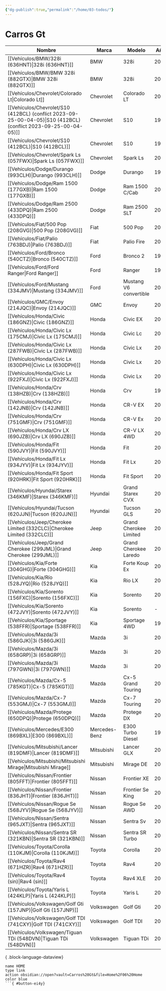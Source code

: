 ```yaml
---
{"dg-publish":true,"permalink":"/home/03-todos/"}
---
```




# Carros Gt


| Nombre                                                                                                              | Marca         | Modelo                 | Año  |
| ------------------------------------------------------------------------------------------------------------------- | ------------- | ---------------------- | ---- |
| [[Vehículos/BMW/328i (636HNT)\|328i (636HNT)]]                                                                   | BMW           | 328i                   | 2008 |
| [[Vehículos/BMW/BMW 328i (882GTX)\|BMW 328i (882GTX)]]                                                           | BMW           | 328i                   | 2011 |
| [[Vehículos/Chevrolet/Colorado Lt\|Colorado Lt]]                                                                 | Chevrolet     | Colorado LT            | 2007 |
| [[Vehículos/Chevrolet/S10 (412BCL) (conflict 2023-09-25-00-04-05)\|S10 (412BCL) (conflict 2023-09-25-00-04-05)]] | Chevrolet     | S10                    | 1999 |
| [[Vehículos/Chevrolet/S10 (412BCL)\|S10 (412BCL)]]                                                               | Chevrolet     | S10                    | 1999 |
| [[Vehículos/Chevrolet/Spark Ls (057FWX)\|Spark Ls (057FWX)]]                                                     | Chevrolet     | Spark Ls               | 2014 |
| [[Vehículos/Dodge/Durango (993CLH)\|Durango (993CLH)]]                                                           | Dodge         | Durango                | 1998 |
| [[Vehículos/Dodge/Ram 1500 (177GXB)\|Ram 1500 (177GXB)]]                                                         | Dodge         | Ram 1500 C/Cab         | 2016 |
| [[Vehículos/Dodge/Ram 2500 (433DPQ)\|Ram 2500 (433DPQ)]]                                                         | Dodge         | Ram 2500 SLT           | 2008 |
| [[Vehículos/Fiat/500 Pop (208GVG)\|500 Pop (208GVG)]]                                                            | Fiat          | 500 Pop                | 2012 |
| [[Vehículos/Fiat/Palio (763BDJ)\|Palio (763BDJ)]]                                                                | Fiat          | Palio Fire             | 2005 |
| [[Vehículos/Ford/Bronco (540CTZ)\|Bronco (540CTZ)]]                                                              | Ford          | Bronco 2               | 1988 |
| [[Vehículos/Ford/Ford Ranger\|Ford Ranger]]                                                                      | Ford          | Ranger                 | 1993 |
| [[Vehículos/Ford/Mustang (334JMV)\|Mustang (334JMV)]]                                                            | Ford          | Mustang V6 convertible | 2014 |
| [[Vehículos/GMC/Envoy (214JQC)\|Envoy (214JQC)]]                                                                 | GMC           | Envoy                  | 2008 |
| [[Vehículos/Honda/Civic (186GNZ)\|Civic (186GNZ)]]                                                               | Honda         | Civic EX               | 2012 |
| [[Vehículos/Honda/Civic Lx (175CMJ)\|Civic Lx (175CMJ)]]                                                         | Honda         | Civic Lc               | 2003 |
| [[Vehículos/Honda/Civic Lx (287FWB)\|Civic Lx (287FWB)]]                                                         | Honda         | Civic Lx               | 2007 |
| [[Vehículos/Honda/Civic Lx (630DPH)\|Civic Lx (630DPH)]]                                                         | Honda         | Civic Lx               | 2000 |
| [[Vehículos/Honda/Civic Lx (922FXJ)\|Civic Lx (922FXJ)]]                                                         | Honda         | Civic Lx               | 2004 |
| [[Vehículos/Honda/Crv (138HZB)\|Crv (138HZB)]]                                                                   | Honda         | Crv                    | 1997 |
| [[Vehículos/Honda/Crv (142JNB)\|Crv (142JNB)]]                                                                   | Honda         | CR-V EX                | 2002 |
| [[Vehículos/Honda/Crv (751GMF)\|Crv (751GMF)]]                                                                   | Honda         | CR-V Ex                | 2005 |
| [[Vehículos/Honda/Crv LX (690JZB)\|Crv LX (690JZB)]]                                                             | Honda         | CR-V LX 4WD            | 2015 |
| [[Vehículos/Honda/Fit (590JVY)\|Fit (590JVY)]]                                                                   | Honda         | Fit                    | 2008 |
| [[Vehículos/Honda/Fit Lx (934JYV)\|Fit Lx (934JYV)]]                                                             | Honda         | Fit Lx                 | 2017 |
| [[Vehículos/Honda/Fit Sport (920HRK)\|Fit Sport (920HRK)]]                                                       | Honda         | Fit Sport              | 2008 |
| [[Vehículos/Hyundai/Starex (346KMF)\|Starex (346KMF)]]                                                           | Hyundai       | Grand Starex CVX       | 2010 |
| [[Vehículos/Hyundai/Tucson (620JJN)\|Tucson (620JJN)]]                                                           | Hyundai       | Tucson GLS             | 2014 |
| [[Vehículos/Jeep/Cherokee Límited (332CLC)\|Cherokee Límited (332CLC)]]                                          | Jeep          | Grand Cherokee Limited | 2004 |
| [[Vehículos/Jeep/Grand Cherokee (299JML)\|Grand Cherokee (299JML)]]                                              | Jeep          | Grand Cherokee Laredo  | 2006 |
| [[Vehículos/Kia/Forte (304GHG)\|Forte (304GHG)]]                                                                 | Kia           | Forte Koup Ex          | 2013 |
| [[Vehículos/Kia/Río (528JYQ)\|Río (528JYQ)]]                                                                     | Kia           | Rio LX                 | 2016 |
| [[Vehículos/Kia/Sorento (156FXC)\|Sorento (156FXC)]]                                                             | Kia           | Sorento                | 2012 |
| [[Vehículos/Kia/Sorento (472JVY)\|Sorento (472JVY)]]                                                             | Kia           | Sorento                | \-   |
| [[Vehículos/Kia/Sportage (538FFR)\|Sportage (538FFR)]]                                                           | Kia           | Sportage 4WD           | 1999 |
| [[Vehículos/Mazda/3i (586GJK)\|3i (586GJK)]]                                                                     | Mazda         | 3i                     | 2006 |
| [[Vehículos/Mazda/3i (658GRP)\|3i (658GRP)]]                                                                     | Mazda         | 3i                     | 2012 |
| [[Vehículos/Mazda/3i (797GWN)\|3i (797GWN)]]                                                                     | Mazda         | 3i                     | 2010 |
| [[Vehículos/Mazda/Cx-5 (785KGT)\|Cx-5 (785KGT)]]                                                                 | Mazda         | Cx-5 Grand Touring     | 2018 |
| [[Vehículos/Mazda/Cx-7 (553GMJ)\|Cx-7 (553GMJ)]]                                                                 | Mazda         | Cx-7 Touring           | 2008 |
| [[Vehículos/Mazda/Protege (650DPQ)\|Protege (650DPQ)]]                                                           | Mazda         | Protege DX             | 2000 |
| [[Vehículos/Mercedes/E300 (869BXL)\|E300 (869BXL)]]                                                              | Mercedes-Benz | E300 Turbo Diesel      | 1999 |
| [[Vehículos/Mitsubishi/Lancer (819DMF)\|Lancer (819DMF)]]                                                        | Mitsubishi    | Lancer GLX             | 2008 |
| [[Vehículos/Mitsubishi/Mitsubishi Mirage\|Mitsubishi Mirage]]                                                    | Mitsubishi    | Mirage DE              | 2000 |
| [[Vehículos/Nissan/Frontier (805FFT)\|Frontier (805FFT)]]                                                        | Nissan        | Frontier XE            | 2001 |
| [[Vehículos/Nissan/Frontier (836JHT)\|Frontier (836JHT)]]                                                        | Nissan        | Frontier Se King       | 2008 |
| [[Vehículos/Nissan/Rogue Se (568JYV)\|Rogue Se (568JYV)]]                                                        | Nissan        | Rogue Se AWD           | 2013 |
| [[Vehículos/Nissan/Sentra (965JXT)\|Sentra (965JXT)]]                                                            | Nissan        | Sentra Sv              | 2014 |
| [[Vehículos/Nissan/Sentra SR (321KBN)\|Sentra SR (321KBN)]]                                                      | Nissan        | Sentra SR Turbo        | 2017 |
| [[Vehículos/Toyota/Corolla (110KJM)\|Corolla (110KJM)]]                                                          | Toyota        | Corolla                | 2016 |
| [[Vehículos/Toyota/Rav4 (671HZR)\|Rav4 (671HZR)]]                                                                | Toyota        | Rav4                   | 2001 |
| [[Vehículos/Toyota/Rav4 (sin)\|Rav4 (sin)]]                                                                      | Toyota        | Rav4 XLE               | 2022 |
| [[Vehículos/Toyota/Yaris L (424KLP)\|Yaris L (424KLP)]]                                                          | Toyota        | Yaris L                | 2019 |
| [[Vehículos/Volkswagen/Golf Gti (157JNP)\|Golf Gti (157JNP)]]                                                    | Volkswagen    | Golf Gti               | 2013 |
| [[Vehículos/Volkswagen/Golf TDI (741CXY)\|Golf TDI (741CXY)]]                                                    | Volkswagen    | Golf TDI               | 2002 |
| [[Vehículos/Volkswagen/Tiguan TDi (548DVN)\|Tiguan TDi (548DVN)]]                                                | Volkswagen    | Tiguan TDi             | 2010 |

{ .block-language-dataview}

```button
name HOME
type link
action obsidian://open?vault=Carros%20Gt&file=Home%2F06%20Home
color blue
```{ #button-ei4y}

